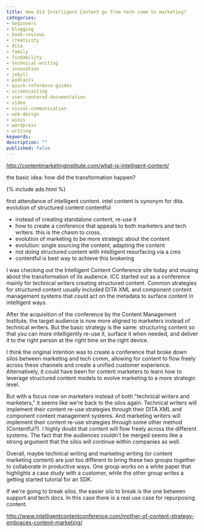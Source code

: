 ```yaml
---
title: How did Intelligent Content go from tech comm to marketing?
categories:
- beginners
- blogging
- book-reviews
- creativity
- dita
- family
- findability
- technical-writing
- innovation
- jekyll
- podcasts
- quick-reference-guides
- screencasting
- user-centered-documentation
- video
- visual-communication
- web-design
- wikis
- wordpress
- writing
keywords:
description: ""
published: false
---
```



http://contentmarketinginstitute.com/what-is-intelligent-content/

the basic idea: how did the transformation happen?

{% include ads.html %}

first attendance of intelligent content. intel content is synonym for dita.
evolution of structured content
contentful
- instead of creating standalone content, re-use it
- how to create a conference that appeals to both marketers and tech writers. this is the chasm to cross.
- evolution of marketing to be more strategic about the content
- evolution: single sourcing the content, adapting the content
- not doing structured content with intelligent resurfacing via a cms
- contentful is best way to achieve this brokering

I was checking out the Intelligent Content Conference site today and musing about the transformation of its audience. ICC started out as a conference mainly for technical writers creating structured content. Common strategies for structured content usually included DITA XML and component content management systems that could act on the metadata to surface content in intelligent ways.

After the acquisition of the conference by the Content Management Institute, the target audience is now more aligned to marketers instead of technical writers. But the basic strategy is the same: structuring content so that you can more intelligently re-use it, surface it when needed, and deliver it to the right person at the right time on the right device.

I think the original intention was to create a conference that broke down silos between marketing and tech comm, allowing for content to flow freely across these channels and create a unified customer experience. Alternatively, it could have been for content marketers to learn how to leverage structured content models to evolve marketing to a more strategic level.

But with a focus now on marketers instead of both "technical writers and marketers," it seems like we're back to the silos again. Technical writers will implement their content re-use strategies through their DITA XML and component content management systems. And marketing writers will implement their content re-use strategies through some other method (Contentful?). I highly doubt that content will flow freely across the different systems. The fact that the audiences couldn't be merged seems like a strong argument that the silos will continue within companies as well.

Overall, maybe technical writing and marketing writing (or content marketing content) are just too different to bring these two groups together to collaborate in productive ways. One group works on a white paper that highlights a case study with a customer, while the other group writes a getting started tutorial for an SDK.

If we're going to break silos, the easier silo to break is the one between support and tech docs. In this case there is a real use case for repurposing content.

http://www.intelligentcontentconference.com/mother-of-content-strategy-embraces-content-marketing/

